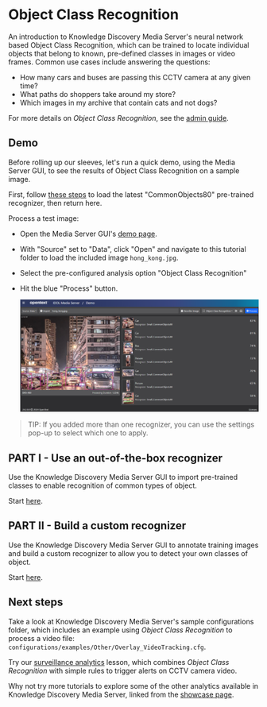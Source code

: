 # Object Class Recognition

An introduction to Knowledge Discovery Media Server's neural network based Object Class Recognition, which can be trained to locate individual objects that belong to known, pre-defined classes in images or video frames.  Common use cases include answering the questions:

- How many cars and buses are passing this CCTV camera at any given time?
- What paths do shoppers take around my store?
- Which images in my archive that contain cats and not dogs?

For more details on *Object Class Recognition*, see the [admin guide](https://www.microfocus.com/documentation/idol/knowledge-discovery-25.1/MediaServer_25.1_Documentation/Help/Content/Operations/Analyze/ObjectLocalization.htm).

## Demo

Before rolling up our sleeves, let's run a quick demo, using the Media Server GUI, to see the results of Object Class Recognition on a sample image.

First, follow [these steps](./PART_I.md#import-pre-defined-recognizers) to load the latest "CommonObjects80" pre-trained recognizer, then return here.

Process a test image:

- Open the Media Server GUI's [demo page](http://localhost:14000/a=gui#/demo).
- With "Source" set to "Data", click "Open" and navigate to this tutorial folder to load the included image `hong_kong.jpg`.
- Select the pre-configured analysis option "Object Class Recognition"
- Hit the blue "Process" button.

    ![gui-demo](./figs/gui-demo.png)

> TIP: If you added more than one recognizer, you can use the settings pop-up to select which one to apply.

## PART I - Use an out-of-the-box recognizer

Use the Knowledge Discovery Media Server GUI to import pre-trained classes to enable recognition of common types of object.

Start [here](./PART_I.md).

## PART II - Build a custom recognizer

Use the Knowledge Discovery Media Server GUI to annotate training images and build a custom recognizer to allow you to detect your own classes of object.

Start [here](./PART_II.md).

## Next steps

Take a look at Knowledge Discovery Media Server's sample configurations folder, which includes an example using *Object Class Recognition* to process a video file: `configurations/examples/Other/Overlay_VideoTracking.cfg`.

Try our [surveillance analytics](../surveillance/README.md) lesson, which combines *Object Class Recognition* with simple rules to trigger alerts on CCTV camera video.

Why not try more tutorials to explore some of the other analytics available in Knowledge Discovery Media Server, linked from the [showcase page](../README.md).
